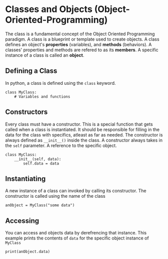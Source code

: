 # Classes and Objects (Object-Oriented-Programming)

The class is a fundamental concept of the Object Oriented Programming paradigm. A class
is a blueprint or template used to create objects. A class defines an object's **properties** (variables),
and **methods** (behaviors). A classes' properties and methods are refered to as its **members**. A specific instance
of a class is called an **object**.

## Defining a Class

In python, a class is defined using the `class` keyword. 

    class MyClass:
        # Variables and functions

## Constructors

Every class must have a constructor. This is a special function that gets called when a class is
instantiated. It should be responsible for filling in the data for the class with specifics, atleast as
far as needed. The constructor is always defined as `__init__()` inside the class. A constructor always
takes in the `self` parameter. A reference to the specific object.

    class MyClass:
        __init__(self, data):
            self.data = data

## Instantiating

A new instance of a class can invoked by calling its constructor. The constructor is called using the name of the class

    anObject = MyClass("some data")

## Accessing

You can access and objects data by derefrencing that instance. This example
prints the contents of `data` for the specific object instance of `MyClass`

    print(anObject.data)